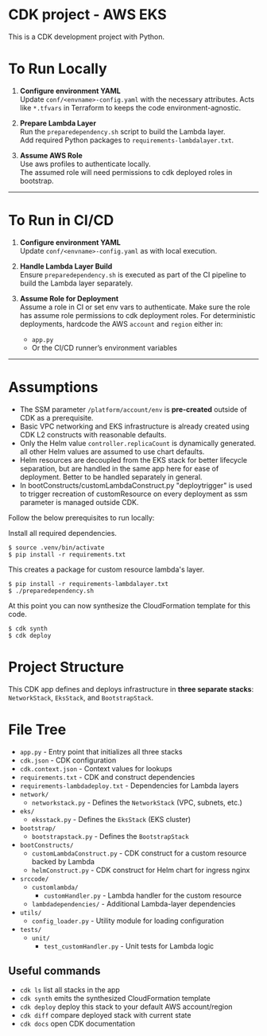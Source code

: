 
# CDK project - AWS EKS

This is a CDK development project with Python.

# To Run Locally

1. **Configure environment YAML**  
   Update `conf/<envname>-config.yaml` with the necessary attributes. Acts like `*.tfvars` in Terraform to keeps the code environment-agnostic.

2. **Prepare Lambda Layer**  
   Run the `preparedependency.sh` script to build the Lambda layer.  
   Add required Python packages to `requirements-lambdalayer.txt`.

3. **Assume AWS Role**  
   Use aws profiles to authenticate locally.  
   The assumed role will need permissions to cdk deployed roles in bootstrap.
---
# To Run in CI/CD
1. **Configure environment YAML**  
   Update `conf/<envname>-config.yaml` as with local execution.

2. **Handle Lambda Layer Build**  
   Ensure `preparedependency.sh` is executed as part of the CI pipeline to build the Lambda layer separately.

4. **Assume Role for Deployment**  
   Assume a role in CI or set env vars to authenticate. Make sure the role has assume role permissions to cdk deployment roles.
   For deterministic deployments, hardcode the AWS `account` and `region` either in:
   - `app.py`  
   - Or the CI/CD runner’s environment variables
---
# Assumptions

-  The SSM parameter `/platform/account/env` is **pre-created** outside of CDK as a prerequisite.
-  Basic VPC networking and EKS infrastructure is already created using CDK L2 constructs with reasonable defaults.
-  Only the Helm value `controller.replicaCount` is dynamically generated. all other Helm values are assumed to use chart defaults.
-  Helm resources are decoupled from the EKS stack for better lifecycle separation, but are handled in the same app here for ease of deployment. Better to be handled separately in general.
-  In bootConstructs/customLambdaConstruct.py "deploytrigger" is used to trigger recreation of customResource on every deployment as ssm parameter is managed outside CDK.

Follow the below prerequisites to run locally:

Install all required dependencies.
```
$ source .venv/bin/activate
$ pip install -r requirements.txt
```
This creates a package for custom resource lambda's layer.
```
$ pip install -r requirements-lambdalayer.txt
$ ./preparedependency.sh
```
At this point you can now synthesize the CloudFormation template for this code.
```
$ cdk synth
$ cdk deploy
```
# Project Structure

This CDK app defines and deploys infrastructure in **three separate stacks**: `NetworkStack`, `EksStack`, and `BootstrapStack`.

# File Tree

- `app.py` - Entry point that initializes all three stacks
- `cdk.json` - CDK configuration
- `cdk.context.json` - Context values for lookups
- `requirements.txt` - CDK and construct dependencies
- `requirements-lambdadeploy.txt` - Dependencies for Lambda layers
- `network/`
  - `networkstack.py` - Defines the `NetworkStack` (VPC, subnets, etc.)
- `eks/`
  - `eksstack.py` - Defines the `EksStack` (EKS cluster)
- `bootstrap/`
  - `bootstrapstack.py` - Defines the `BootstrapStack`
- `bootConstructs/`
  - `customLambdaConstruct.py` - CDK construct for a custom resource backed by Lambda
  - `helmConstruct.py` - CDK construct for Helm chart for ingress nginx
- `srccode/`
  - `customlambda/`
    - `customHandler.py` - Lambda handler for the custom resource
  - `lambdadependencies/` - Additional Lambda-layer dependencies
- `utils/`
  - `config_loader.py` - Utility module for loading configuration
- `tests/`
  - `unit/`
    - `test_customHandler.py` - Unit tests for Lambda logic



## Useful commands

 * `cdk ls`          list all stacks in the app
 * `cdk synth`       emits the synthesized CloudFormation template
 * `cdk deploy`      deploy this stack to your default AWS account/region
 * `cdk diff`        compare deployed stack with current state
 * `cdk docs`        open CDK documentation
